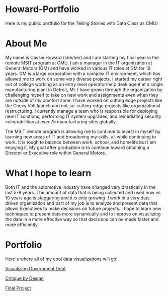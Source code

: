 # Howard-Portfolio
Here is my public portfolio for the Telling Stories with Data Class as CMU! 

# About Me
My name is Cassie Howard (she/her) and I am starting my final year in the remote MSIT program at CMU.  I am a manager in the IT organization at General Motors (GM) and have worked in various IT roles at GM for 19 years.  GM is a large corporation with a complex IT environment, which has allowed me to work on some very diverse projects.  I started my career right out of college working as an entry level operator/help desk agent at a single manufacturing plant in Detroit, MI.   I have grown through the organization by challenging myself to take on new work and assignments even when they are outside of my comfort zone.  I have worked on cutting edge projects like the Chevy Volt launch and not-so-cutting-edge projects like organizational restructuring.  I currently manage a team who is responsible for deploying new IT solutions, performing IT system upgrades, and remediating security vulnerabilities at over 75 manufacturing sites globally.

The MSIT remote program is allowing me to continue to invest in myself by learning new areas of IT and broadening my skills, all while continuing to work.  It is tough to balance between work, school, and homelife but I am enjoying it.  My goal after graduation is to continue toward obtaining a Director or Executive role within General Motors.

# What I hope to learn
Both IT and the automotive industry have changed very drastically in the last 5-8 years.  The amount of data that is being collected and used now vs 10 years ago is staggering and it is only growing.  I work in a very data driven organization and part of my job is to analyze and present data that allows Executives to make decisions on future projects.  I hope to learn new techniques to present data more dynamically and to improve on visualizing the data in a more effective way so that decisions can be made faster and more efficiently.    

# Portfolio
Here's where all of my cool data visualizations will go!

[Visualizing Government Debt](/dataviz2.md)

[Critique by Design](/dataviz3.md)

[Final Project](/Final_Project_CassieHoward.md)
